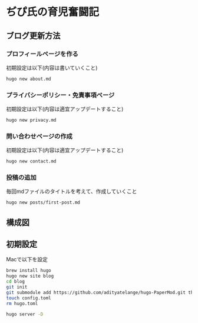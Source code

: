 # ぢぴ氏の育児奮闘記

## ブログ更新方法

### プロフィールページを作る

初期設定は以下(内容は書いていくこと)

```bash
hugo new about.md
```

### プライバシーポリシー・免責事項ページ

初期設定は以下(内容は適宜アップデートすること)

```bash
hugo new privacy.md
```

### 問い合わせページの作成

初期設定は以下(内容は適宜アップデートすること)

```bash
hugo new contact.md
```

### 投稿の追加

毎回mdファイルのタイトルを考えて、作成していくこと

```bash
hugo new posts/first-post.md
```

## 構成図

## 初期設定

Macで以下を設定

```bash
brew install hugo
hugo new site blog
cd blog
git init
git submodule add https://github.com/adityatelange/hugo-PaperMod.git themes/PaperMod
touch config.toml
rm hugo.toml
```

```bash
hugo server -D
```
